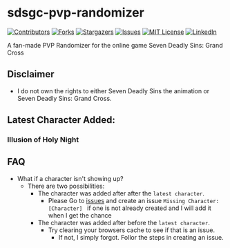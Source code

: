 # sdsgc-pvp-randomizer

[![Contributors][contributors-shield]][contributors-url]
[![Forks][forks-shield]][forks-url]
[![Stargazers][stars-shield]][stars-url]
[![Issues][issues-shield]][issues-url]
[![MIT License][license-shield]][license-url]
[![LinkedIn][linkedin-shield]][linkedin-url]

A fan-made PVP Randomizer for the online game Seven Deadly Sins: Grand Cross

## Disclaimer
- I do not own the rights to either Seven Deadly Sins the animation or Seven Deadly Sins: Grand Cross.

## Latest Character Added: 
### Illusion of Holy Night

## FAQ
- What if a character isn't showing up?
  - There are two possibilities:
    - The character was added after after the ```latest character```.
      - Please Go to [issues](https://github.com/bwhua/sdsgc-pvp-randomizer/issues) and create an issue ```Missing Character: [Character] ``` if one is not already created and I will add it when I get the chance
    - The character was added after before the ```latest character```.
      - Try clearing your browsers cache to see if that is an issue.
        - If not, I simply forgot. Follor the steps in creating an issue. 
      
[contributors-shield]: https://img.shields.io/github/contributors/bwhua/sdsgc-pvp-randomizer.svg?style=flat-square
[contributors-url]: https://github.com/bwhua/sdsgc-pvp-randomizer/graphs/contributors
[forks-shield]: https://img.shields.io/github/forks/bwhua/sdsgc-pvp-randomizer.svg?style=flat-square
[forks-url]: https://github.com/bwhua/sdsgc-pvp-randomizer/network/members
[stars-shield]: https://img.shields.io/github/stars/bwhua/sdsgc-pvp-randomizer.svg?style=flat-square
[stars-url]: https://github.com/bwhua/sdsgc-pvp-randomizer/stargazers
[issues-shield]: https://img.shields.io/github/issues/bwhua/sdsgc-pvp-randomizer.svg?style=flat-square
[issues-url]: https://github.com/bwhua/sdsgc-pvp-randomizer/issues
[license-shield]: https://img.shields.io/github/license/bwhua/sdsgc-pvp-randomizer.svg?style=flat-square
[license-url]: https://github.com/bwhua/sdsgc-pvp-randomizer/blob/master/LICENSE.txt
[linkedin-shield]: https://img.shields.io/badge/-LinkedIn-black.svg?style=flat-square&logo=linkedin&colorB=555
[linkedin-url]: https://linkedin.com/in/bwhua
